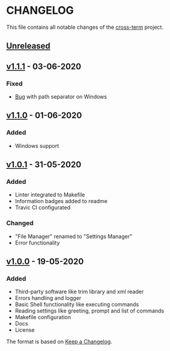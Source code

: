 # CHANGELOG
This file contains all notable changes of the [cross-term](https://github.com/yehorbk/cross-term) project.

## [Unreleased](https://github.com/yehorbk/cross-term/commits/master)

## [v1.1.1](https://github.com/yehorbk/cross-term/releases/tag/v1.1.1) - 03-06-2020

### Fixed

- [Bug](https://github.com/yehorbk/cross-term/issues/4) with path separator on Windows

## [v1.1.0](https://github.com/yehorbk/cross-term/releases/tag/v1.1.0) - 01-06-2020

### Added

- Windows support

## [v1.0.1](https://github.com/yehorbk/cross-term/releases/tag/v1.0.1) - 31-05-2020

### Added

- Linter integrated to Makefile
- Information badges added to readme
- Travic CI configurated

### Changed

- "File Manager" renamed to "Settings Manager"
- Error functionality

## [v1.0.0](https://github.com/yehorbk/cross-term/releases/tag/v1.0.0) - 19-05-2020

### Added

- Third-party software like trim library and xml reader
- Errors handling and logger
- Basic Shell functionality like executing commands
- Reading settings like greeting, prompt and list of commands
- Makefile configuration
- Docs
- License

The format is based on [Keep a Changelog](https://keepachangelog.com/en/1.0.0/).

